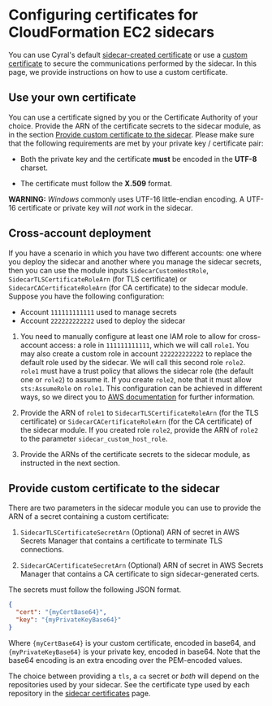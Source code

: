 # Configuring certificates for CloudFormation EC2 sidecars

You can use Cyral's default [sidecar-created
certificate](https://cyral.com/docs/sidecars/certificates/overview#sidecar-created-certificate) or use a
[custom certificate](https://cyral.com/docs/sidecars/certificates/overview#custom-certificate) to secure
the communications performed by the sidecar. In this page, we provide
instructions on how to use a custom certificate.

## Use your own certificate

You can use a certificate signed by you or the Certificate Authority of your
choice. Provide the ARN of the certificate secrets to the sidecar module, as
in the section [Provide custom certificate to the sidecar](#provide-custom-certificate-to-the-sidecar). 
Please make sure
that the following requirements are met by your private key / certificate pair:

- Both the private key and the certificate **must** be encoded in the **UTF-8**
  charset.

- The certificate must follow the **X.509** format.

**WARNING:** *Windows* commonly uses UTF-16 little-endian encoding. A UTF-16 certificate
   or private key will *not* work in the sidecar.

## Cross-account deployment

If you have a scenario in which you have two different accounts: one where you
deploy the sidecar and another where you manage the sidecar secrets, then you
can use the module inputs `SidecarCustomHostRole`,
`SidecarTLSCertificateRoleArn` (for TLS certificate) or
`SidecarCACertificateRoleArn` (for CA certificate) to the sidecar
module. Suppose you have the following configuration:

   - Account `111111111111` used to manage secrets
   - Account `222222222222` used to deploy the sidecar

1. You need to manually configure at least one IAM role to allow for
   cross-account access: a role in `111111111111`, which we will call
   `role1`. You may also create a custom role in account `222222222222` to
   replace the default role used by the sidecar. We will call this second role
   `role2`. `role1` must have a trust policy that allows the sidecar role (the
   default one or `role2`) to assume it. If you create `role2`, note that it
   must allow `sts:AssumeRole` on `role1`. This configuration can be achieved in
   different ways, so we direct you to [AWS
   documentation](https://docs.aws.amazon.com/IAM/latest/UserGuide/tutorial_cross-account-with-roles.html)
   for further information.

1. Provide the ARN of `role1` to `SidecarTLSCertificateRoleArn` (for the TLS
   certificate) or `SidecarCACertificateRoleArn` (for the CA certificate) of
   the sidecar module. If you created role `role2`, provide the ARN of `role2`
   to the parameter `sidecar_custom_host_role`.

1. Provide the ARNs of the certificate secrets to the sidecar module, as
   instructed in the next section.

## Provide custom certificate to the sidecar

There are two parameters in the sidecar module you can use to provide the ARN of
a secret containing a custom certificate:

1. `SidecarTLSCertificateSecretArn` (Optional) ARN of secret in AWS Secrets
   Manager that contains a certificate to terminate TLS connections.

1. `SidecarCACertificateSecretArn` (Optional) ARN of secret in AWS Secrets
   Manager that contains a CA certificate to sign sidecar-generated certs.

The secrets must follow the following JSON format.

```json
{
  "cert": "{myCertBase64}",
  "key": "{myPrivateKeyBase64}"
}
```

Where `{myCertBase64}` is your custom certificate, encoded in base64, and
`{myPrivateKeyBase64}` is your private key, encoded in base64. Note that the
base64 encoding is an extra encoding over the PEM-encoded values.

The choice between providing a `tls`, a `ca` secret or *both* will depend on the repositories
used by your sidecar. See the certificate type used by each repository in the 
[sidecar certificates](https://cyral.com/docs/sidecars/certificates#sidecar-certificate-types) page.
